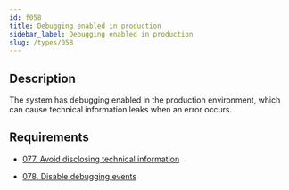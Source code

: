 ```yaml
---
id: f058
title: Debugging enabled in production
sidebar_label: Debugging enabled in production
slug: /types/058
---
```


## Description

The system has debugging enabled
in the production environment,
which can cause technical information leaks
when an error occurs.

## Requirements

- [077. Avoid disclosing technical information](/criteria/logs/077)

- [078. Disable debugging events](/criteria/logs/078)
